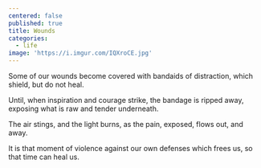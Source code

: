 ```yaml
---
centered: false
published: true
title: Wounds
categories:
  - life
image: 'https://i.imgur.com/IQXroCE.jpg'
---
```

Some of our wounds 
become covered 
with bandaids of distraction,
which shield,
but do not heal.

Until,
when inspiration and courage strike,
the bandage is ripped away,
exposing what is raw and tender
underneath.

The air stings,
and the light burns,
as the pain, exposed,
flows out,
and away.

It is that moment of violence
against our own defenses
which frees us,
so that time
can heal us.
